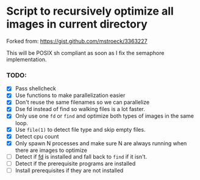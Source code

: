 # Script to recursively optimize all images in current directory

Forked from: https://gist.github.com/mstroeck/3363227

This will be POSIX sh compliant as soon as I fix the semaphore implementation.

### TODO:
- [x] Pass shellcheck
- [x] Use functions to make parallelization easier
- [x] Don't reuse the same filenames so we can parallelize
- [x] Dse fd instead of find so walking files is a lot faster.
- [x] Only use one `fd` or `find` and optimize both types of images in the same loop.
- [x] Use `file(1)` to detect file type and skip empty files.
- [x] Detect cpu count
- [x] Only spawn N processes and make sure N are always running when there are images to optimize
- [ ] Detect if [fd](https://github.com/sharkdp/fd) is installed and fall back to `find` if it isn't.
- [ ] Detect if the prerequisite programs are installed
- [ ] Install prerequisites if they are not installed
